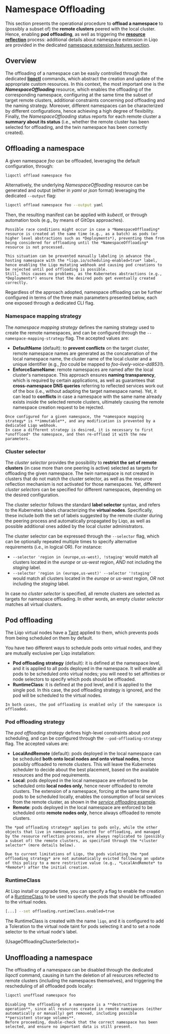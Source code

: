# Namespace Offloading

This section presents the operational procedure to **offload a namespace** to (possibly a subset of) the **remote clusters** peered with the local cluster.
Hence, enabling **pod offloading**, as well as triggering the [**resource reflection**](/usage/reflection) process: additional details about namespace extension in Liqo are provided in the dedicated [namespace extension features section](FeatureOffloadingNamespaceExtension).

## Overview

The offloading of a namespace can be easily controlled through the dedicated **[liqoctl](/installation/liqoctl.md)** commands, which abstract the creation and update of the appropriate custom resources.
In this context, the most important one is the ***NamespaceOffloading*** resource, which enables the offloading of the corresponding namespace, configuring at the same time the subset of target remote clusters, additional constraints concerning pod offloading and the naming strategy.
Moreover, different namespaces can be characterized by different configurations, hence achieving a high degree of flexibility.
Finally, the *NamespaceOffloading* status reports for each remote cluster a **summary about its status** (i.e., whether the remote cluster has been selected for offloading, and the twin namespace has been correctly created).

## Offloading a namespace

A given namespace *foo* can be offloaded, leveraging the default configuration, through:

```bash
liqoctl offload namespace foo
```

Alternatively, the underlying *NamespaceOffloading* resource can be generated and output (either in *yaml* or *json* format) leveraging the dedicated `--output` flag:

```bash
liqoctl offload namespace foo --output yaml
```

Then, the resulting manifest can be applied with *kubectl*, or through automation tools (e.g., by means of GitOps approaches).

```{admonition} Note
Possible race conditions might occur in case a *NamespaceOffloading* resource is created at the same time (e.g., as a batch) as pods (or higher level abstractions such as *Deployments*), preventing them from being considered for offloading until the *NamespaceOffloading* resource is not processed.

This situation can be prevented manually labeling in advance the hosting namespace with the *liqo.io/scheduling-enabled=true* label, hence enabling the Liqo mutating webhook and causing pod creations to be rejected until pod offloading is possible.
Still, this causes no problems, as the Kubernetes abstractions (e.g., *Deployments*) ensure that the desired pods get eventually created correctly.
```

Regardless of the approach adopted, namespace offloading can be further configured in terms of the three main parameters presented below, each one exposed through a dedicated CLI flag.

### Namespace mapping strategy

The *namespace mapping strategy* defines the naming strategy used to create the remote namespaces, and can be configured through the `--namespace-mapping-strategy` flag.
The accepted values are:

* **DefaultName** (default): to **prevent conflicts** on the target cluster, remote namespace names are generated as the concatenation of the local namespace name, the cluster name of the local cluster and a unique identifier (e.g., *foo* could be mapped to *foo-lively-voice-dd8531*).
* **EnforceSameName**: remote namespaces are named after the local cluster's namespace.
This approach ensures **naming transparency**, which is required by certain applications, as well as guarantees that **cross-namespace DNS queries** referring to reflected services work out of the box (i.e., without adapting the target namespace name).
Yet, it can lead to **conflicts** in case a namespace with the same name already exists inside the selected remote clusters, ultimately causing the remote namespace creation request to be rejected.

```{admonition} Note
Once configured for a given namespace, the *namespace mapping strategy* is **immutable**, and any modification is prevented by a dedicated Liqo webhook.
In case a different strategy is desired, it is necessary to first *unoffload* the namespace, and then re-offload it with the new parameters.
```

### Cluster selector

The *cluster selector* provides the possibility to **restrict the set of remote clusters** (in case more than one peering is active) selected as targets for offloading the given namespace.
The *twin* namespace is not created in clusters that do not match the cluster selector, as well as the resource reflection mechanism is not activated for those namespaces.
Yet, different *cluster selectors* can be specified for different namespaces, depending on the desired configuration.

The cluster selector follows the standard **label selector** syntax, and refers to the Kubernetes labels characterizing the **virtual nodes**.
Specifically, these include both the set of labels suggested by the remote cluster during the peering process and automatically propagated by Liqo, as well as possible additional ones added by the local cluster administrators.

The cluster selector can be expressed through the `--selector` flag, which can be optionally repeated multiple times to specify alternative requirements (i.e., in logical OR).
For instance:

* `--selector 'region in (europe,us-west), !staging'` would match all clusters located in the *europe* or *us-west* region, *AND* not including the *staging* label.
* `--selector 'region in (europe,us-west)' --selector '!staging'` would match all clusters located in the *europe* or *us-west* region, *OR* not including the *staging* label.

In case no *cluster selector* is specified, all remote clusters are selected as targets for namespace offloading.
In other words, an empty *cluster selector* matches all virtual clusters.

## Pod offloading

The Liqo virtual nodes have a [Taint](https://kubernetes.io/docs/concepts/scheduling-eviction/taint-and-toleration/) applied to them, which prevents pods from being scheduled on them by default.

You have two different ways to schedule pods onto virtual nodes, and they are mutually exclusive per Liqo installation:

* **Pod offloading strategy** (default): it is defined at the namespace level, and it is applied to all pods deployed in the namespace. It will enable all pods to be scheduled onto virtual nodes; you will need to set affinities or node selectors to specify which pods should be offloaded.
* **RuntimeClass**: it is defined at the pod level, and it is applied to the single pod. In this case, the pod offloading strategy is ignored, and the pod will be scheduled to the virtual nodes.

```{admonition} Note
In both cases, the pod offloading is enabled only if the namespace is offloaded.
```

### Pod offloading strategy

The *pod offloading strategy* defines high-level constraints about pod scheduling, and can be configured through the `--pod-offloading-strategy` flag.
The accepted values are:

* **LocalAndRemote** (default): pods deployed in the local namespace can be scheduled **both onto local nodes and onto virtual nodes**, hence possibly offloaded to remote clusters. This will leave the Kubernetes scheduler to decide about the best placement, based on the available resources and the pod requirements.
* **Local**: pods deployed in the local namespace are enforced to be scheduled onto **local nodes only**, hence never offloaded to remote clusters.
The extension of a namespace, forcing at the same time all pods to be scheduled locally, enables the consumption of local services from the remote cluster, as shown in the [*service offloading* example](/examples/service-offloading).
* **Remote**: pods deployed in the local namespace are enforced to be scheduled onto **remote nodes only**, hence always offloaded to remote clusters.

```{admonition} Note
The *pod offloading strategy* applies to pods only, while the other objects that live in namespaces selected for offloading, and managed by the resource reflection process, are always replicated to (possibly a subset of) the remote clusters, as specified through the *cluster selector* (more details below).
```

```{warning}
Due to current limitations of Liqo, the pods violating the *pod offloading strategy* are not automatically evicted following an update of this policy to a more restrictive value (e.g., *LocalAndRemote* to *Remote*) after the initial creation.
```

### RuntimeClass

At Liqo install or upgrade time, you can specify a flag to enable the creation of a [RuntimeClass](https://kubernetes.io/docs/concepts/containers/runtime-class/) to be used to specify the pods that should be offloaded to the virtual nodes.

```bash
[...] --set offloading.runtimeClass.enabled=true
```

The RuntimeClass is created with the name `liqo`, and it is configured to add a Toleration to the virtual node taint for pods selecting it and to set a node selector to the virtual node's label.

(UsageOffloadingClusterSelector)=

## Unoffloading a namespace

The offloading of a namespace can be disabled through the dedicated *liqoctl* command, causing in turn the deletion of all resources reflected to remote clusters (including the namespaces themselves), and triggering the rescheduling of all offloaded pods locally:

```bash
liqoctl unoffload namespace foo
```

```{warning}
Disabling the offloading of a namespace is a **destructive operation**, since all resources created in remote namespaces (either automatically or manually) get removed, including possible **persistent storage volumes**.
Before proceeding, double-check that the correct namespace has been selected, and ensure no important data is still present.
```
